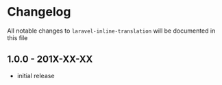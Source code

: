 # Changelog

All notable changes to `laravel-inline-translation` will be documented in this file

## 1.0.0 - 201X-XX-XX

- initial release
